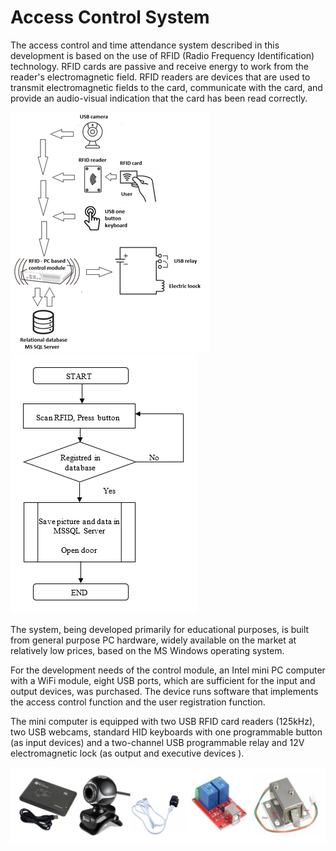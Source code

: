# Access Control System

The access control and time attendance system described in this development is based on the use of RFID (Radio Frequency Identification) technology. RFID cards are passive and receive energy to work from the reader's electromagnetic field. RFID readers are devices that are used to transmit electromagnetic fields to the card, communicate with the card, and provide an audio-visual indication that the card has been read correctly.

![App Screenshot](https://raw.githubusercontent.com/BorisBozilov/Access-Control-System/main/ReadMeImages/BasicArchitectureOfTheControlModules.png)
![App Screenshot](https://raw.githubusercontent.com/BorisBozilov/Access-Control-System/main/ReadMeImages/BlockDiagramOfRFIDscanning.png)

The system, being developed primarily for educational purposes, is built from general purpose PC hardware, widely available on the market at relatively low prices, based on the MS Windows operating system.

For the development needs of the control module, an Intel mini PC computer with a WiFi module, eight USB ports, which are sufficient for the input and output devices, was purchased. The device runs software that implements the access control function and the user registration function.

The mini computer is equipped with two USB RFID card readers (125kHz), two USB webcams, standard HID keyboards with one programmable button (as input devices) and a two-channel USB programmable relay and 12V electromagnetic lock (as output and executive devices ).

![App Screenshot](https://raw.githubusercontent.com/BorisBozilov/Access-Control-System/main/ReadMeImages/Input%20and%20output%20hardware%20devices%20of%20the%20control%20module.png)
